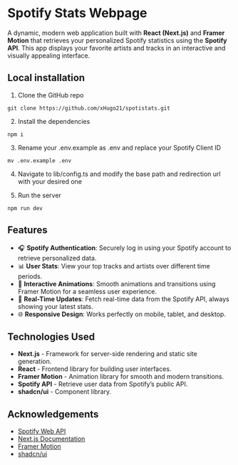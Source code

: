 # Spotify Stats Webpage

A dynamic, modern web application built with **React (Next.js)** and **Framer Motion** that retrieves your personalized Spotify statistics using the **Spotify API**. This app displays your favorite artists and tracks in an interactive and visually appealing interface.

## Local installation

1. Clone the GitHub repo

```
git clone https://github.com/xHugo21/spotistats.git
```

2. Install the dependencies

```
npm i
```

3. Rename your .env.example as .env and replace your Spotify Client ID

```
mv .env.example .env
```

4. Navigate to lib/config.ts and modify the base path and redirection url with your desired one

5. Run the server

```
npm run dev
```

## Features

- 🎧 **Spotify Authentication**: Securely log in using your Spotify account to retrieve personalized data.
- 📊 **User Stats**: View your top tracks and artists over different time periods.
- 💫 **Interactive Animations**: Smooth animations and transitions using Framer Motion for a seamless user experience.
- 🔄 **Real-Time Updates**: Fetch real-time data from the Spotify API, always showing your latest stats.
- 🌐 **Responsive Design**: Works perfectly on mobile, tablet, and desktop.

## Technologies Used

- **Next.js** - Framework for server-side rendering and static site generation.
- **React** - Frontend library for building user interfaces.
- **Framer Motion** - Animation library for smooth and modern transitions.
- **Spotify API** - Retrieve user data from Spotify’s public API.
- **shadcn/ui** - Component library.

## Acknowledgements

- [Spotify Web API](https://developer.spotify.com/documentation/web-api/)
- [Next.js Documentation](https://nextjs.org/docs)
- [Framer Motion](https://www.framer.com/motion/)
- [shadcn/ui](https://ui.shadcn.com/)
